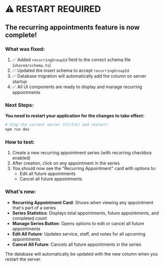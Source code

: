 # ⚠️ RESTART REQUIRED

## The recurring appointments feature is now complete!

### What was fixed:
1. ✅ Added `recurringGroupId` field to the correct schema file (`shared/schema.ts`)
2. ✅ Updated the insert schema to accept `recurringGroupId`
3. ✅ Database migration will automatically add the column on server startup
4. ✅ All UI components are ready to display and manage recurring appointments

### Next Steps:
**You need to restart your application for the changes to take effect:**

```bash
# Stop the current server (Ctrl+C) and restart:
npm run dev
```

### How to test:
1. Create a new recurring appointment series (with recurring checkbox enabled)
2. After creation, click on any appointment in the series
3. You should now see the "Recurring Appointment" card with options to:
   - Edit all future appointments
   - Cancel all future appointments

### What's new:
- **Recurring Appointment Card**: Shows when viewing any appointment that's part of a series
- **Series Statistics**: Displays total appointments, future appointments, and completed count
- **Manage Series Button**: Opens options to edit or cancel all future appointments
- **Edit All Future**: Updates service, staff, and notes for all upcoming appointments
- **Cancel All Future**: Cancels all future appointments in the series

The database will automatically be updated with the new column when you restart the server.


